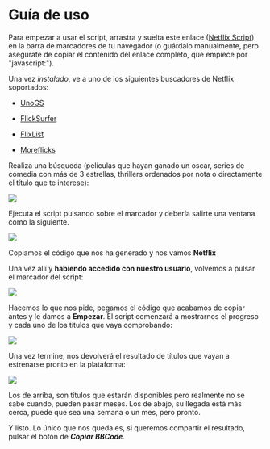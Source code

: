 # Guía de uso

Para empezar a usar el script, arrastra y suelta este enlace ([Netflix Script](javascript:(function(){var%20script%20=%20document.createElement('script');%0Ascript.src%20=%20'https://dl.dropboxusercontent.com/u/1066873/Scripts/Netflix/dist/index.min.js?'%20+%20Date.now();%0Adocument.querySelector('head').appendChild(script);%0A})();)) en la barra de marcadores de tu navegador (o guárdalo manualmente, pero asegúrate de copiar el contenido del enlace completo, que empiece por "javascript:").

Una vez *instalado*, ve a uno de los siguientes buscadores de Netflix soportados:

- [UnoGS](http://www.unogs.com)

- [FlickSurfer](http://www.flicksurfer.com/)

- [FlixList](http://www.flixlist.com.au/)

- [Moreflicks](http://www.moreflicks.com)

Realiza una búsqueda (películas que hayan ganado un oscar, series de comedia con más de 3 estrellas, thrillers ordenados por nota o directamente el título que te interese):

![](http://i.imgur.com/GigzWRL.png)

Ejecuta el script pulsando sobre el marcador y debería salirte una ventana como la siguiente.

![](http://i.imgur.com/Ecr9cy1.png)

Copiamos el código que nos ha generado y nos vamos **Netflix**

Una vez allí y **habiendo accedido con nuestro usuario**, volvemos a pulsar el marcador del script:

![](http://i.imgur.com/basgku6.png)

Hacemos lo que nos pide, pegamos el código que acabamos de copiar antes y le damos a **Empezar**. El script comenzará a mostrarnos el progreso y cada uno de los títulos que vaya comprobando:

![](http://i.imgur.com/6vrWV5a.png)

Una vez termine, nos devolverá el resultado de títulos que vayan a estrenarse pronto en la plataforma:

![](http://i.imgur.com/fyAYjYX.png)

Los de arriba, son títulos que estarán disponibles pero realmente no se sabe cuando, pueden pasar meses. Los de abajo, su llegada está más cerca, puede que sea una semana o un mes, pero pronto.

Y listo. Lo único que nos queda es, si queremos compartir el resultado, pulsar el botón de ***Copiar BBCode***.



